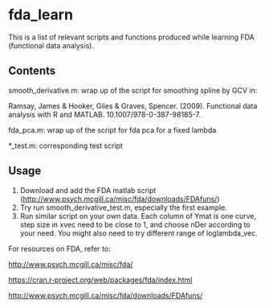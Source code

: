 # fda_learn
This is a list of relevant scripts and functions produced while learning FDA (functional data analysis).

## Contents
smooth_derivative.m: wrap up of the script for smoothing spline by GCV in:

Ramsay, James & Hooker, Giles & Graves, Spencer. (2009). Functional data analysis with R and MATLAB. 10.1007/978-0-387-98185-7.

fda_pca.m: wrap up of the script for fda pca for a fixed lambda

*_test.m: corresponding test script

## Usage

1. Download and add the FDA matlab script (http://www.psych.mcgill.ca/misc/fda/downloads/FDAfuns/)
2. Try run smooth_derivative_test.m, especially the first example.
3. Run similar script on your own data. Each column of Ymat is one curve, step size in xvec need to be close to 1, and choose nDer according to your need. You might also need to try different range of loglambda_vec.

For resources on FDA, refer to:

   http://www.psych.mcgill.ca/misc/fda/
   
   https://cran.r-project.org/web/packages/fda/index.html
   
   http://www.psych.mcgill.ca/misc/fda/downloads/FDAfuns/
